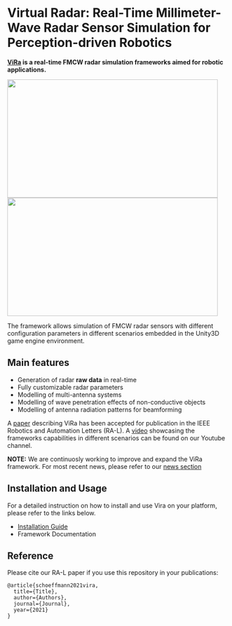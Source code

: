 # Virtual Radar: Real-Time Millimeter-Wave Radar Sensor Simulation for Perception-driven Robotics

**[ViRa](https://sites.google.com/view/virtualradar) is a real-time FMCW radar simulation frameworks aimed for robotic applications.**

<img src="https://github.com/chstetco/virtualradar/blob/main/readme_images/ICRA2021_snip01.gif" width="480" height="270" /> <img src="https://github.com/chstetco/virtualradar/blob/main/readme_images/ICRA2021_snip02.gif" width="480" height="270" />

The framework allows simulation of FMCW radar sensors with different configuration parameters in different scenarios embedded in the Unity3D game engine environment. 

## Main features

* Generation of radar **raw data** in real-time
* Fully customizable radar parameters
* Modelling of multi-antenna systems
* Modelling of wave penetration effects of non-conductive objects
* Modelling of antenna radiation patterns for beamforming

A [paper](link-to-paper) describing ViRa has been accepted for publication in the IEEE Robotics and Automation Letters (RA-L). 
A [video](link-to-video) showcasing the frameworks capabilities in different scenarios can be found on our Youtube channel.

**NOTE:** We are continuosly working to improve and expand the ViRa framework. For most recent news, please refer to our [news section](link-to-news)

## Installation and Usage

For a detailed instruction on how to install and use Vira on your platform, please refer to the links below.

* [Installation Guide](https://github.com/chstetco/virtualradar/blob/main/docs/installation.md)
* Framework Documentation

## Reference
Please cite our RA-L paper if you use this repository in your publications:
```
@article{schoeffmann2021vira,
  title={Title},
  author={Authors},
  journal={Journal},
  year={2021}
}
```
